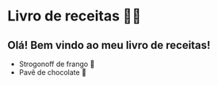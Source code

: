 # Livro de receitas :man_cook:

## Olá! Bem vindo ao  meu livro de receitas! 

- Strogonoff de frango :chicken:
- Pavê de chocolate :chocolate_bar: